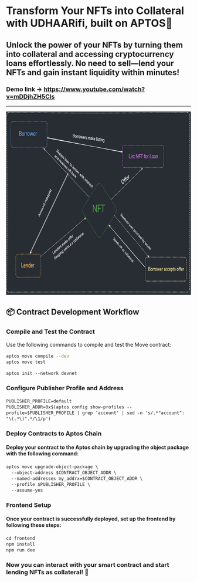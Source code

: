 # Transform Your NFTs into Collateral with UDHAARifi, built on APTOS🚀

## Unlock the power of your NFTs by turning them into collateral and accessing cryptocurrency loans effortlessly. No need to sell—lend your NFTs and gain instant liquidity within minutes!

### Demo link ->  https://www.youtube.com/watch?v=mDDjhZH5Cls
---

<img src="./flow.png" alt="Alt Text" width="800" height="500">

## 📦 Contract Development Workflow

### Compile and Test the Contract

Use the following commands to compile and test the Move contract:

```bash
aptos move compile --dev
aptos move test
```
```
aptos init --network devnet

```
### Configure Publisher Profile and Address

```
PUBLISHER_PROFILE=default
PUBLISHER_ADDR=0x$(aptos config show-profiles --profile=$PUBLISHER_PROFILE | grep 'account' | sed -n 's/.*"account": "\(.*\)".*/\1/p')

```

### Deploy Contracts to Aptos Chain

#### Deploy your contract to the Aptos chain by upgrading the object package with the following command:

```
aptos move upgrade-object-package \
  --object-address $CONTRACT_OBJECT_ADDR \
  --named-addresses my_addrx=$CONTRACT_OBJECT_ADDR \
  --profile $PUBLISHER_PROFILE \
  --assume-yes

```

### Frontend Setup
#### Once your contract is successfully deployed, set up the frontend by following these steps:
```
cd frontend
npm install
npm run dee
```

### Now you can interact with your smart contract and start lending NFTs as collateral! 🚀







